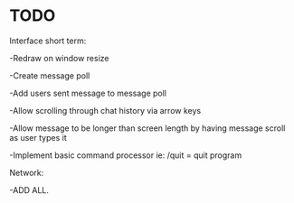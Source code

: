 TODO
====


Interface short term:


-Redraw on window resize

-Create message poll

-Add users sent message to message poll

-Allow scrolling through chat history via arrow keys

-Allow message to be longer than screen length by having message scroll as user types it

-Implement basic command processor ie: /quit = quit program


Network:

-ADD ALL.
